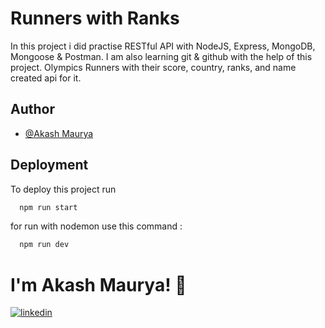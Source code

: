 
# Runners with Ranks

In this project i did practise RESTful API with NodeJS, Express, MongoDB, Mongoose & Postman. I am also learning git & github with the help of this project.
Olympics Runners with their score, country, ranks, and name created api for it.
## Author

- [@Akash Maurya](https://www.linkedin.com/in/akash-maurya-457b25262?lipi=urn%3Ali%3Apage%3Ad_flagship3_profile_view_base_contact_details%3BnI2lkZ5%2BR2637tlg2fyr0A%3D%3D)


## Deployment

To deploy this project run

```bash
  npm run start
```
for run with nodemon use this command :

```bash
  npm run dev
```




# I'm Akash Maurya! 👋



[![linkedin](https://img.shields.io/badge/linkedin-0A66C2?style=for-the-badge&logo=linkedin&logoColor=white)](https://www.linkedin.com/in/akash-maurya-457b25262/)


